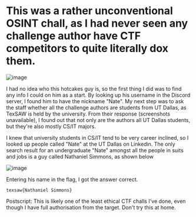 # This was a rather unconventional OSINT chall, as I had never seen any challenge author have CTF competitors to quite literally dox them.
![image](https://github.com/user-attachments/assets/54f5392a-ab13-48c0-b8f1-a90018450ee1)

I had no idea who this hotcakes guy is, so the first thing I did was to find any info I could on him as a start. By looking up his username in the Discord server, I found him to have the nickname "Nate". My next step was to ask the staff whether all the challenge authors are students from UT Dallas, as TexSAW is held by the university. From their response (screenshots unavailable), I found out that not only are the authors all UT Dallas students, but they're also mostly CS/IT majors. 

I knew that university students in CS/IT tend to be very career inclined, so I looked up people called "Nate" at the UT Dallas on Linkedin. The only search result for an undergraduate "Nate" amongst all the people in suits and jobs is a guy called Nathaniel Simmons, as shown below

![image](https://github.com/user-attachments/assets/05b1325d-2dc3-4bfa-a311-1c861e11b218)

Entering his name in the flag, I got the answer correct.

```texsaw{Nathaniel Simmons}```

Postscript: This is likely one of the least ethical CTF challs I've done, even though I have full authorisation from the target. Don't try this at home.
